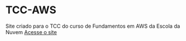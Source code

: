 # TCC-AWS
Site criado para o TCC do curso de Fundamentos em AWS da Escola da Nuvem
<a href="(https://ivcodingstuff.github.io/TCC-AWS/)">Acesse o site</a>
